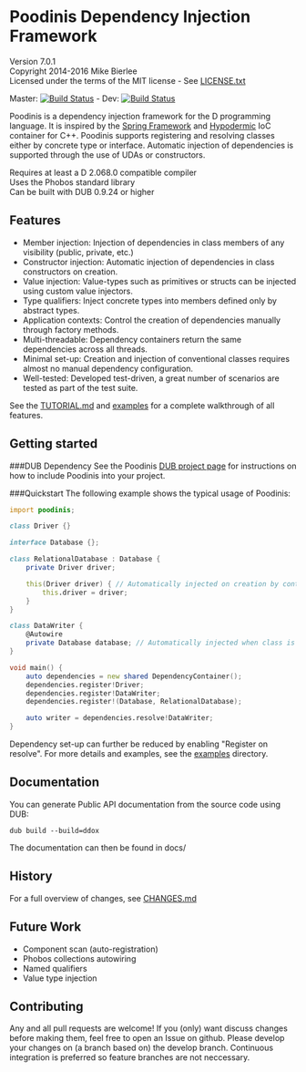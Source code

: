 Poodinis Dependency Injection Framework
=======================================
Version 7.0.1  
Copyright 2014-2016 Mike Bierlee  
Licensed under the terms of the MIT license - See [LICENSE.txt](LICENSE.txt)

Master: [![Build Status](https://api.travis-ci.org/mbierlee/poodinis.png?branch=master)](https://travis-ci.org/mbierlee/poodinis) - Dev: [![Build Status](https://api.travis-ci.org/mbierlee/poodinis.png?branch=develop)](https://travis-ci.org/mbierlee/poodinis)

Poodinis is a dependency injection framework for the D programming language. It is inspired by the [Spring Framework] and [Hypodermic] IoC container for C++. Poodinis supports registering and resolving classes either by concrete type or interface. Automatic injection of dependencies is supported through the use of UDAs or constructors.

Requires at least a D 2.068.0 compatible compiler  
Uses the Phobos standard library  
Can be built with DUB 0.9.24 or higher

Features
--------
* Member injection: Injection of dependencies in class members of any visibility (public, private, etc.)
* Constructor injection: Automatic injection of dependencies in class constructors on creation.
* Value injection: Value-types such as primitives or structs can be injected using custom value injectors.
* Type qualifiers: Inject concrete types into members defined only by abstract types.
* Application contexts: Control the creation of dependencies manually through factory methods.
* Multi-threadable: Dependency containers return the same dependencies across all threads.
* Minimal set-up: Creation and injection of conventional classes requires almost no manual dependency configuration.
* Well-tested: Developed test-driven, a great number of scenarios are tested as part of the test suite.  

See the [TUTORIAL.md](TUTORIAL.md) and [examples](example) for a complete walkthrough of all features.

Getting started
---------------
###DUB Dependency
See the Poodinis [DUB project page] for instructions on how to include Poodinis into your project.

###Quickstart
The following example shows the typical usage of Poodinis:
```d
import poodinis;

class Driver {}

interface Database {};

class RelationalDatabase : Database {
	private Driver driver;

	this(Driver driver) { // Automatically injected on creation by container
		this.driver = driver;
	}
}

class DataWriter {
	@Autowire
	private Database database; // Automatically injected when class is resolved
}

void main() {
	auto dependencies = new shared DependencyContainer();
	dependencies.register!Driver;
	dependencies.register!DataWriter;
	dependencies.register!(Database, RelationalDatabase);

	auto writer = dependencies.resolve!DataWriter;
}
```
Dependency set-up can further be reduced by enabling "Register on resolve". For more details and examples, see the [examples](example) directory.

Documentation
-------------
You can generate Public API documentation from the source code using DUB:
```
dub build --build=ddox
```
The documentation can then be found in docs/

History
-------
For a full overview of changes, see [CHANGES.md](CHANGES.md)

Future Work
-----------
* Component scan (auto-registration)
* Phobos collections autowiring
* Named qualifiers
* Value type injection

Contributing
------------
Any and all pull requests are welcome! If you (only) want discuss changes before making them, feel free to open an Issue on github.
Please develop your changes on (a branch based on) the develop branch. Continuous integration is preferred so feature branches are not neccessary.

[Spring Framework]: http://projects.spring.io/spring-framework/
[Hypodermic]: https://github.com/ybainier/hypodermic/
[DUB]: http://code.dlang.org/
[DUB project page]: http://code.dlang.org/packages/poodinis
[Github issue tracker]: https://github.com/mbierlee/poodinis/issues
